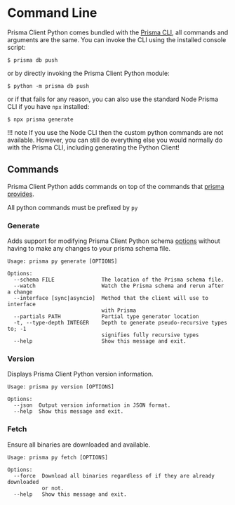 # Command Line

<!-- TODO: this page should be more expansive -->

Prisma Client Python comes bundled with the [Prisma CLI](https://www.prisma.io/docs/reference/api-reference/command-reference), all commands and arguments are the same. You can invoke the CLI using the installed console script:

```
$ prisma db push
```

or by directly invoking the Prisma Client Python module:

```
$ python -m prisma db push
```

or if that fails for any reason, you can also use the standard Node Prisma CLI if you have `npx` installed:

```
$ npx prisma generate
```

!!! note
    If you use the Node CLI then the custom python commands are not available.
    However, you can still do everything else you would normally do with the Prisma CLI,
    including generating the Python Client!

## Commands

Prisma Client Python adds commands on top of the commands that [prisma provides](https://www.prisma.io/docs/reference/api-reference/command-reference).

All python commands must be prefixed by `py`

### Generate

Adds support for modifying Prisma Client Python schema [options](config.md) without having to make any changes to your prisma schema file.

```
Usage: prisma py generate [OPTIONS]

Options:
  --schema FILE               The location of the Prisma schema file.
  --watch                     Watch the Prisma schema and rerun after a change
  --interface [sync|asyncio]  Method that the client will use to interface
                              with Prisma
  --partials PATH             Partial type generator location
  -t, --type-depth INTEGER    Depth to generate pseudo-recursive types to; -1
                              signifies fully recursive types
  --help                      Show this message and exit.
```

### Version

Displays Prisma Client Python version information.

```
Usage: prisma py version [OPTIONS]

Options:
  --json  Output version information in JSON format.
  --help  Show this message and exit.
```

### Fetch

Ensure all binaries are downloaded and available.

```
Usage: prisma py fetch [OPTIONS]

Options:
  --force  Download all binaries regardless of if they are already downloaded
           or not.
  --help   Show this message and exit.
```
